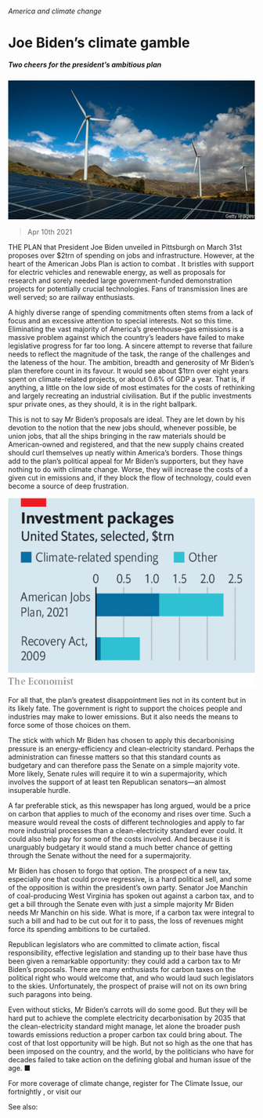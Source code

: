 ###### America and climate change

# Joe Biden’s climate gamble 

##### Two cheers for the president’s ambitious plan 

![image](images/20210410_ldp501.jpg) 

> Apr 10th 2021 

THE PLAN that President Joe Biden unveiled in Pittsburgh on March 31st proposes over $2trn of spending on jobs and infrastructure. However, at the heart of the American Jobs Plan is action to combat . It bristles with support for electric vehicles and renewable energy, as well as proposals for research and sorely needed large government-funded demonstration projects for potentially crucial technologies. Fans of transmission lines are well served; so are railway enthusiasts.

A highly diverse range of spending commitments often stems from a lack of focus and an excessive attention to special interests. Not so this time. Eliminating the vast majority of America’s greenhouse-gas emissions is a massive problem against which the country’s leaders have failed to make legislative progress for far too long. A sincere attempt to reverse that failure needs to reflect the magnitude of the task, the range of the challenges and the lateness of the hour. The ambition, breadth and generosity of Mr Biden’s plan therefore count in its favour. It would see about $1trn over eight years spent on climate-related projects, or about 0.6% of GDP a year. That is, if anything, a little on the low side of most estimates for the costs of rethinking and largely recreating an industrial civilisation. But if the public investments spur private ones, as they should, it is in the right ballpark.


This is not to say Mr Biden’s proposals are ideal. They are let down by his devotion to the notion that the new jobs should, whenever possible, be union jobs, that all the ships bringing in the raw materials should be American-owned and registered, and that the new supply chains created should curl themselves up neatly within America’s borders. Those things add to the plan’s political appeal for Mr Biden’s supporters, but they have nothing to do with climate change. Worse, they will increase the costs of a given cut in emissions and, if they block the flow of technology, could even become a source of deep frustration.

![image](images/20210410_LDC449.png) 


For all that, the plan’s greatest disappointment lies not in its content but in its likely fate. The government is right to support the choices people and industries may make to lower emissions. But it also needs the means to force some of those choices on them.

The stick with which Mr Biden has chosen to apply this decarbonising pressure is an energy-efficiency and clean-electricity standard. Perhaps the administration can finesse matters so that this standard counts as budgetary and can therefore pass the Senate on a simple majority vote. More likely, Senate rules will require it to win a supermajority, which involves the support of at least ten Republican senators—an almost insuperable hurdle.

A far preferable stick, as this newspaper has long argued, would be a price on carbon that applies to much of the economy and rises over time. Such a measure would reveal the costs of different technologies and apply to far more industrial processes than a clean-electricity standard ever could. It could also help pay for some of the costs involved. And because it is unarguably budgetary it would stand a much better chance of getting through the Senate without the need for a supermajority.

Mr Biden has chosen to forgo that option. The prospect of a new tax, especially one that could prove regressive, is a hard political sell, and some of the opposition is within the president’s own party. Senator Joe Manchin of coal-producing West Virginia has spoken out against a carbon tax, and to get a bill through the Senate even with just a simple majority Mr Biden needs Mr Manchin on his side. What is more, if a carbon tax were integral to such a bill and had to be cut out for it to pass, the loss of revenues might force its spending ambitions to be curtailed.

Republican legislators who are committed to climate action, fiscal responsibility, effective legislation and standing up to their base have thus been given a remarkable opportunity: they could add a carbon tax to Mr Biden’s proposals. There are many enthusiasts for carbon taxes on the political right who would welcome that, and who would laud such legislators to the skies. Unfortunately, the prospect of praise will not on its own bring such paragons into being.

Even without sticks, Mr Biden’s carrots will do some good. But they will be hard put to achieve the complete electricity decarbonisation by 2035 that the clean-electricity standard might manage, let alone the broader push towards emissions reduction a proper carbon tax could bring about. The cost of that lost opportunity will be high. But not so high as the one that has been imposed on the country, and the world, by the politicians who have for decades failed to take action on the defining global and human issue of the age. ■

For more coverage of climate change, register for The Climate Issue, our fortnightly , or visit our 


See also: 

